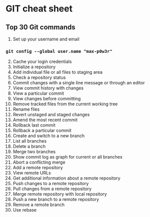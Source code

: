 # GIT cheat sheet

## Top 30 Git commands

1. Set up your username and email
### `git config --global user.name "max-p0w3r"`

2. Cache your login credentials
3. Initialize a repository
4. Add individual file or all files to staging area
5. Check a repository status
6. Commit changes with a single line message or through an editor
7. View commit history with changes
8. View a particular commit
9. View changes before committing
10. Remove tracked files from the current working tree
11. Rename files
12. Revert unstaged and staged changes
13. Amend the most recent commit
14. Rollback last commit
15. Rollback a particular commit
16. Create and switch to a new branch
17. List all branches
18. Delete a branch
19. Merge two branches
20. Show commit log as graph for current or all branches
21. Abort a conflicting merge
22. Add a remote repository
23. View remote URLs
24. Get additional information about a remote repository
25. Push changes to a remote repository
26. Pull changes from a remote repository
27. Merge remote repository with local repository
28. Push a new branch to a remote repository
29. Remove a remote branch
30. Use rebase



















